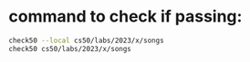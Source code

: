 # command to check if passing:

```bash
check50 --local cs50/labs/2023/x/songs
check50 cs50/labs/2023/x/songs
```

